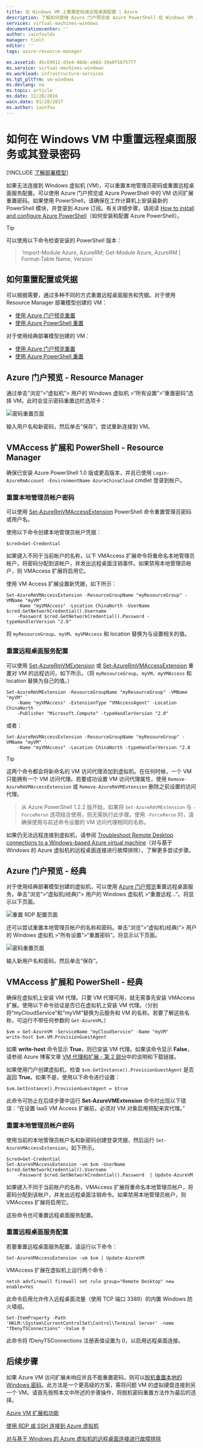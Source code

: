 ```yaml
---
title: 在 Windows VM 上重置密码或远程桌面配置 | Azure
description: 了解如何使用 Azure 门户预览或 Azure PowerShell 在 Windows VM 上重置帐户密码或远程桌面服务。
services: virtual-machines-windows
documentationcenter: ''
author: iainfoulds
manager: timlt
editor: ''
tags: azure-resource-manager

ms.assetid: 45c69812-d3e4-48de-a98d-39a0f5675777
ms.service: virtual-machines-windows
ms.workload: infrastructure-services
ms.tgt_pltfrm: vm-windows
ms.devlang: na
ms.topic: article
ms.date: 11/28/2016
wacn.date: 01/20/2017
ms.author: iainfou
---
```


# 如何在 Windows VM 中重置远程桌面服务或其登录密码
[!INCLUDE [了解部署模型](../../includes/learn-about-deployment-models-both-include.md)]

如果无法连接到 Windows 虚拟机 (VM)，可以重置本地管理员密码或重置远程桌面服务配置。可以使用 Azure 门户预览或 Azure PowerShell 中的 VM 访问扩展重置密码。如果使用 PowerShell，请确保在工作计算机上安装最新的 PowerShell 模块，并登录到 Azure 订阅。有关详细步骤，请阅读 [How to install and configure Azure PowerShell](https://docs.microsoft.com/powershell/azureps-cmdlets-docs)（如何安装和配置 Azure PowerShell）。

> [!TIP]
可以使用以下命令检查安装的 PowerShell 版本：
><p>
> `Import-Module Azure, AzureRM; Get-Module Azure, AzureRM | Format-Table Name, Version`  

## 如何重置配置或凭据
可以根据需要，通过多种不同的方式重置远程桌面服务和凭据。对于使用 Resource Manager 部署模型创建的 VM：

- [使用 Azure 门户预览重置](#azure-portal---resource-manager)
- [使用 Azure PowerShell 重置](#vmaccess-extension-and-powershell---resource-manager)

对于使用经典部署模型创建的 VM：

- [使用 Azure 门户预览重置](#azure-portal---classic)
- [使用 Azure PowerShell 重置](#vmaccess-extension-and-powershell---classic)

## <a name="azure-portal---resource-manager"></a> Azure 门户预览 - Resource Manager
通过单击“浏览”>“虚拟机”> 用户的 Windows 虚拟机 >“所有设置”>“重置密码”选择 VM。此时会显示密码重置边栏选项卡：

![密码重置页面](./media/virtual-machines-windows-reset-rdp/Portal-RM-PW-Reset-Windows.png)  

输入用户名和新密码，然后单击“保存”。尝试重新连接到 VM。

## <a name="vmaccess-extension-and-powershell---resource-manager"></a> VMAccess 扩展和 PowerShell - Resource Manager
确保已安装 Azure PowerShell 1.0 版或更高版本，并且已使用 `Login-AzureRmAccount -EnvironmentName AzureChinaCloud` cmdlet 登录到帐户。

### **重置本地管理员帐户密码**
可以使用 [Set-AzureRmVMAccessExtension](https://msdn.microsoft.com/zh-cn/library/mt619447.aspx) PowerShell 命令重置管理员密码或用户名。

使用以下命令创建本地管理员帐户凭据：

```
$cred=Get-Credential
```

如果键入不同于当前帐户的名称，以下 VMAccess 扩展命令将重命名本地管理员帐户，将密码分配到该帐户，并发出远程桌面注销事件。如果禁用本地管理员帐户，则 VMAccess 扩展将启用它。

使用 VM Access 扩展设置新凭据，如下所示：

```
Set-AzureRmVMAccessExtension -ResourceGroupName "myResourceGroup" -VMName "myVM" `
    -Name "myVMAccess" -Location ChinaNorth -UserName $cred.GetNetworkCredential().Username `
    -Password $cred.GetNetworkCredential().Password -typeHandlerVersion "2.0"
```

将 `myResourceGroup`、`myVM`、`myVMAccess` 和 location 替换为与设置相关的值。

### **重置远程桌面服务配置**
可以使用 [Set-AzureRmVMExtension](https://msdn.microsoft.com/zh-cn/library/mt603745.aspx) 或 [Set-AzureRmVMAccessExtension](https://msdn.microsoft.com/zh-cn/library/mt619447.aspx) 重置对 VM 的远程访问，如下所示。（将 `myResourceGroup`、`myVM`、`myVMAccess` 和 location 替换为自己的值。）

```
Set-AzureRmVMExtension -ResourceGroupName "myResourceGroup" -VMName "myVM" `
    -Name "myVMAccess" -ExtensionType "VMAccessAgent" -Location ChinaNorth `
    -Publisher "Microsoft.Compute" -typeHandlerVersion "2.0"
```

或者：

```
Set-AzureRmVMAccessExtension -ResourceGroupName "myResoureGroup" -VMName "myVM" `
    -Name "myVMAccess" -Location ChinaNorth -typeHandlerVersion "2.0
```

> [!TIP]
这两个命令都会将新命名的 VM 访问代理添加到虚拟机。在任何时候，一个 VM 只能拥有一个 VM 访问代理。若要成功设置 VM 访问代理属性，使用 `Remove-AzureRmVMAccessExtension` 或 `Remove-AzureRmVMExtension` 删除之前设置的访问代理。
>
> 从 Azure PowerShell 1.2.2 版开始，如果将 `Set-AzureRmVMExtension` 与 `-ForceRerun` 选项结合使用，则无需执行此步骤。使用 `-ForceRerun` 时，请确保使用与前述命令设置的 VM 访问代理相同的名称。

如果仍无法远程连接到虚拟机，请参阅 [Troubleshoot Remote Desktop connections to a Windows-based Azure virtual machine](./virtual-machines-windows-troubleshoot-rdp-connection.md)（对与基于 Windows 的 Azure 虚拟机的远程桌面连接进行故障排除），了解更多尝试步骤。

## <a name="azure-portal---classic"></a> Azure 门户预览 - 经典
对于使用经典部署模型创建的虚拟机，可以使用 [Azure 门户预览](https://portal.azure.cn)重置远程桌面服务。单击“浏览”>“虚拟机(经典)”> 用户的 Windows 虚拟机 >“重置远程...”。将显示以下页面。

![重置 RDP 配置页面](./media/virtual-machines-windows-reset-rdp/Portal-RDP-Reset-Windows.png)  

还可以尝试重置本地管理员帐户的名称和密码。单击“浏览”>“虚拟机(经典)”> 用户的 Windows 虚拟机 >“所有设置”>“重置密码”。将显示以下页面。

![密码重置页面](./media/virtual-machines-windows-reset-rdp/Portal-PW-Reset-Windows.png)  

输入新用户名和密码，然后单击“保存”。

## <a name="vmaccess-extension-and-powershell---classic"></a> VMAccess 扩展和 PowerShell - 经典
确保在虚拟机上安装 VM 代理。只要 VM 代理可用，就无需事先安装 VMAccess 扩展。使用以下命令验证是否已在虚拟机上安装 VM 代理。（分别将“myCloudService”和“myVM”替换为云服务和 VM 的名称。若要了解这些名称，可运行不带任何参数的 `Get-AzureVM`。）

```
$vm = Get-AzureVM -ServiceName "myCloudService" -Name "myVM"
write-host $vm.VM.ProvisionGuestAgent
```

如果 **write-host** 命令显示 **True**，则已安装 VM 代理。如果该命令显示 **False**，请参阅 Azure 博客文章 [VM 代理和扩展 - 第 2 部分](https://azure.microsoft.com/zh-cn/blog/vm-agent-and-extensions-part-2/)中的说明和下载链接。

如果使用门户创建虚拟机，检查 `$vm.GetInstance().ProvisionGuestAgent` 是否返回 **True**。如果不是，使用以下命令进行设置：

```
$vm.GetInstance().ProvisionGuestAgent = $true
```

此命令可防止在后续步骤中运行 **Set-AzureVMExtension** 命令时出现以下错误：“在设置 IaaS VM Access 扩展前，必须对 VM 对象启用预配来宾代理。”

### **重置本地管理员帐户密码**
使用当前的本地管理员帐户名和新密码创建登录凭据，然后运行 `Set-AzureVMAccessExtension`，如下所示。

```
$cred=Get-Credential
Set-AzureVMAccessExtension -vm $vm -UserName $cred.GetNetworkCredential().Username `
    -Password $cred.GetNetworkCredential().Password  | Update-AzureVM
```

如果键入不同于当前帐户的名称，VMAccess 扩展将重命名本地管理员帐户，将密码分配到该帐户，并发出远程桌面注销命令。如果禁用本地管理员帐户，则 VMAccess 扩展将启用它。

这些命令也可重置远程桌面服务配置。

### **重置远程桌面服务配置**
若要重置远程桌面服务配置，请运行以下命令：

```
Set-AzureVMAccessExtension -vm $vm | Update-AzureVM
```

VMAccess 扩展在虚拟机上运行两个命令：

```
netsh advfirewall firewall set rule group="Remote Desktop" new enable=Yes
```

此命令启用允许传入远程桌面流量（使用 TCP 端口 3389）的内置 Windows 防火墙组。

```
Set-ItemProperty -Path 'HKLM:\System\CurrentControlSet\Control\Terminal Server' -name "fDenyTSConnections" -Value 0
```

此命令将 fDenyTSConnections 注册表值设置为 0，以启用远程桌面连接。

## 后续步骤
如果 Azure VM 访问扩展未响应并且不能重置密码，则可以[脱机重置本地的 Windows 密码](./virtual-machines-windows-reset-local-password-without-agent.md)。此方法是一个更高级的方案，需将问题 VM 的虚拟硬盘连接到另一个 VM。请首先按照本文中所述的步骤操作，将脱机密码重置方法作为最后的选择。

[Azure VM 扩展和功能](./virtual-machines-windows-extensions-features.md)

[使用 RDP 或 SSH 连接到 Azure 虚拟机](./virtual-machines-linux-azure-overview.md)

[对与基于 Windows 的 Azure 虚拟机的远程桌面连接进行故障排除](./virtual-machines-windows-troubleshoot-rdp-connection.md)

<!---HONumber=Mooncake_0116_2017-->
<!--Update_Description: update meta properties & wording update & update code-->